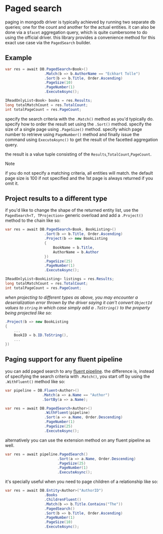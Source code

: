# Paged search
paging in mongodb driver is typically achieved by running two separate db queries; one for the count and another for the actual entities. it can also be done via a `$facet` aggregation query, which is quite cumbersome to do using the official driver. this library provides a convenience method for this exact use case via the `PagedSearch` builder.

## Example

```csharp
var res = await DB.PagedSearch<Book>()
                  .Match(b => b.AuthorName == "Eckhart Tolle")
                  .Sort(b => b.Title, Order.Ascending)
                  .PageSize(10)
                  .PageNumber(1)
                  .ExecuteAsync();

IReadOnlyList<Book> books = res.Results;
long totalMatchCount = res.TotalCount;
int totalPageCount = res.PageCount;                  
```

specify the search criteria with the `.Match()` method as you'd typically do. specify how to order the result set using the `.Sort()` method. specify the size of a single page using `.PageSize()` method. specify which page number to retrieve using `PageNumber()` method and finally issue the command using `ExecuteAsync()` to get the result of the facetted aggregation query.

the result is a value tuple consisting of the `Results`,`TotalCount`,`PageCount`.

> [!note] 
> if you do not specify a matching criteria, all entities will match. the default page size is 100 if not specified and the 1st page is always returned if you omit it.


## Project results to a different type
if you'd like to change the shape of the returned entity list, use the `PagedSearch<T, TProjection>` generic overload and add a `.Project()` method to the chain like so:
```csharp
var res = await DB.PagedSearch<Book, BookListing>()
                  .Sort(b => b.Title, Order.Ascending)
                  .Project(b => new BookListing
                  {
                      BookName = b.Title,
                      AuthorName = b.Author
                  })
                  .PageSize(25)
                  .PageNumber(1)
                  .ExecuteAsync();

IReadOnlyList<BookListing> listings = res.Results;
long totalMatchCount = res.TotalCount;
int totalPageCount = res.PageCount;                     
```

*when projecting to different types as above, you may encounter a deserialization error thrown by the driver saying it can't convert `ObjectId` values to `string` in which case simply add a `.ToString()` to the property being projected like so:*

```csharp
.Project(b => new BookListing
{
    ...
    BookID = b.ID.ToString(),
    ...
})
```

## Paging support for any fluent pipeline

you can add paged search to any [fluent pipeline](Queries-Pipelines.md). the difference is, instead of specifying the search criteria with `.Match()`, you start off by using the `.WithFluent()` method like so:

```csharp
var pipeline = DB.Fluent<Author>()
                 .Match(a => a.Name == "Author")
                 .SortBy(a => a.Name);

var res = await DB.PagedSearch<Author>()
                  .WithFluent(pipeline)
                  .Sort(a => a.Name, Order.Descending)
                  .PageNumber(1)
                  .PageSize(25)
                  .ExecuteAsync();
```

alternatively you can use the extension method on any fluent pipeline as well.
```csharp
var res = await pipeline.PagedSearch()
                        .Sort(a => a.Name, Order.Descending)
                        .PageSize(25)
                        .PageNumber(1)
                        .ExecuteAsync();
```

it's specially useful when you need to page children of a relationship like so:
```csharp
var res = await DB.Entity<Author>("AuthorID")
                  .Books
                  .ChildrenFluent()
                  .Match(b => b.Title.Contains("The"))
                  .PagedSearch()
                  .Sort(b => b.Title, Order.Ascending)
                  .PageNumber(1)
                  .PageSize(10)
                  .ExecuteAsync();
```